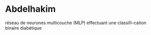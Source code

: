 # Abdelhakim
réseau de neurones multicouche (MLP) effectuant une classifi-cation binaire diabétique
